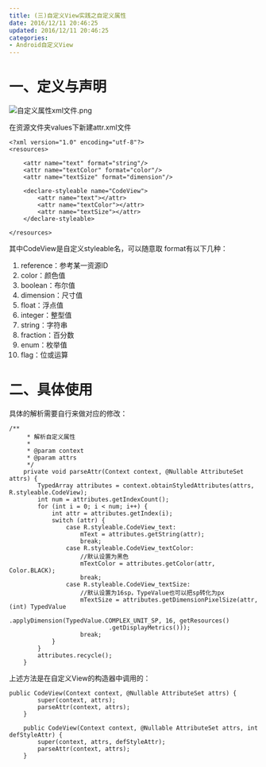 ```yaml
---
title: (三)自定义View实践之自定义属性
date: 2016/12/11 20:46:25
updated: 2016/12/11 20:46:25
categories:
- Android自定义View
---
```

# 一、定义与声明

![自定义属性xml文件.png](http://upload-images.jianshu.io/upload_images/3828003-f8e2780b05000359.png?imageMogr2/auto-orient/strip%7CimageView2/2/w/1240)

在资源文件夹values下新建attr.xml文件

```
<?xml version="1.0" encoding="utf-8"?>
<resources>

    <attr name="text" format="string"/>
    <attr name="textColor" format="color"/>
    <attr name="textSize" format="dimension"/>

    <declare-styleable name="CodeView">
        <attr name="text"></attr>
        <attr name="textColor"></attr>
        <attr name="textSize"></attr>
    </declare-styleable>

</resources>
```
其中CodeView是自定义styleable名，可以随意取
format有以下几种：
1. reference：参考某一资源ID
2. color：颜色值
3. boolean：布尔值
4. dimension：尺寸值
5. float：浮点值
6. integer：整型值
7. string：字符串
8. fraction：百分数
9. enum：枚举值
10. flag：位或运算

# 二、具体使用

具体的解析需要自行来做对应的修改：

```
/**
     * 解析自定义属性
     *
     * @param context
     * @param attrs
     */
    private void parseAttr(Context context, @Nullable AttributeSet attrs) {
        TypedArray attributes = context.obtainStyledAttributes(attrs, R.styleable.CodeView);
        int num = attributes.getIndexCount();
        for (int i = 0; i < num; i++) {
            int attr = attributes.getIndex(i);
            switch (attr) {
                case R.styleable.CodeView_text:
                    mText = attributes.getString(attr);
                    break;
                case R.styleable.CodeView_textColor:
                    //默认设置为黑色
                    mTextColor = attributes.getColor(attr, Color.BLACK);
                    break;
                case R.styleable.CodeView_textSize:
                    //默认设置为16sp，TypeValue也可以把sp转化为px
                    mTextSize = attributes.getDimensionPixelSize(attr, (int) TypedValue
                            .applyDimension(TypedValue.COMPLEX_UNIT_SP, 16, getResources()
                            .getDisplayMetrics()));
                    break;
            }
        }
        attributes.recycle();
    }
```

上述方法是在自定义View的构造器中调用的：

```
public CodeView(Context context, @Nullable AttributeSet attrs) {
        super(context, attrs);
        parseAttr(context, attrs);
    }

    public CodeView(Context context, @Nullable AttributeSet attrs, int defStyleAttr) {
        super(context, attrs, defStyleAttr);
        parseAttr(context, attrs);
    }
```